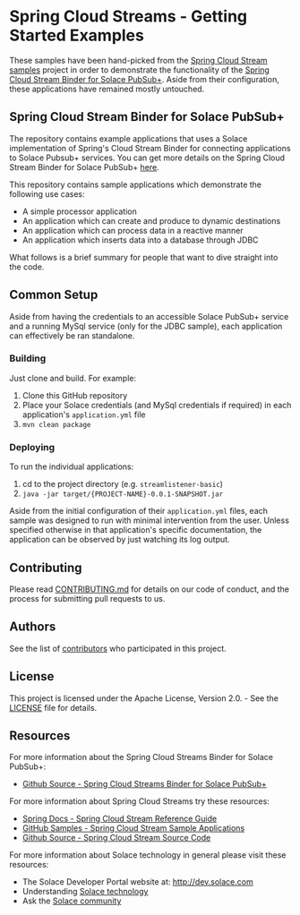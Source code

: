 # Spring Cloud Streams - Getting Started Examples

These samples have been hand-picked from the [Spring Cloud Stream samples](https://github.com/spring-cloud/spring-cloud-stream-samples) project in order to demonstrate the functionality of the [Spring Cloud Stream Binder for Solace PubSub+](https://github.com/SolaceDev/spring-cloud-stream-binder-solace). Aside from their configuration, these applications have remained mostly untouched.

## Spring Cloud Stream Binder for Solace PubSub+

The repository contains example applications that uses a Solace implementation of Spring's Cloud Stream Binder for connecting applications to Solace Pubsub+ services. You can get more details on the Spring Cloud Stream Binder for Solace PubSub+ [here](https://github.com/SolaceLabs/spring-cloud-stream-binder-solace/).

This repository contains sample applications which demonstrate the following use cases:

* A simple processor application
* An application which can create and produce to dynamic destinations
* An application which can process data in a reactive manner
* An application which inserts data into a database through JDBC

What follows is a brief summary for people that want to dive straight into the code.

## Common Setup

Aside from having the credentials to an accessible Solace PubSub+ service and a running MySql service (only for the JDBC sample), each application can effectively be ran standalone.

### Building

Just clone and build. For example:

1. Clone this GitHub repository
1. Place your Solace credentials (and MySql credentials if required) in each application's `application.yml` file
1. `mvn clean package`

### Deploying

To run the individual applications:

1. cd to the project directory (e.g. `streamlistener-basic`)
1. `java -jar target/{PROJECT-NAME}-0.0.1-SNAPSHOT.jar`

Aside from the initial configuration of their `application.yml` files, each sample was designed to run with minimal intervention from the user. Unless specified otherwise in that application's specific documentation, the application can be observed by just watching its log output.

## Contributing

Please read [CONTRIBUTING.md](CONTRIBUTING.md) for details on our code of conduct, and the process for submitting pull requests to us.

## Authors

See the list of [contributors](https://github.com/SolaceSamples/solace-samples-spring-cloud-stream/contributors) who participated in this project.

## License

This project is licensed under the Apache License, Version 2.0. - See the [LICENSE](LICENSE) file for details.

## Resources

For more information about the Spring Cloud Streams Binder for Solace PubSub+:

- [Github Source - Spring Cloud Streams Binder for Solace PubSub+](https://github.com/SolaceLabs/spring-cloud-stream-binder-solace/)

For more information about Spring Cloud Streams try these resources:

- [Spring Docs - Spring Cloud Stream Reference Guide](https://docs.spring.io/spring-cloud-stream/docs/current/reference/htmlsingle/)
- [GitHub Samples - Spring Cloud Stream Sample Applications](https://github.com/spring-cloud/spring-cloud-stream-samples)
- [Github Source - Spring Cloud Stream Source Code](https://github.com/spring-cloud/spring-cloud-stream)

For more information about Solace technology in general please visit these resources:

- The Solace Developer Portal website at: http://dev.solace.com
- Understanding [Solace technology](http://dev.solace.com/tech/)
- Ask the [Solace community](http://dev.solace.com/community/)
